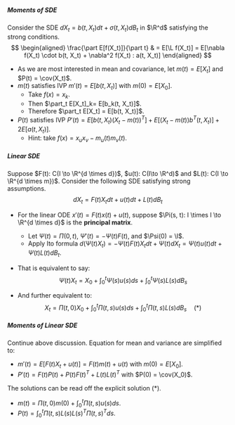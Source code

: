 ##### Moments of SDE

Consider the SDE $dX_t = b(t, X_t) dt + \sigma(t, X_t)d B_t$ in $\R^d$ satisfying the strong conditions.
$$
\begin{aligned}
\frac{\part E[f(X_t)]}{\part t} & = E[\L f(X_t)] = E[\nabla f(X_t) \cdot b(t, X_t) + \nabla^2 f(X_t) : a(t, X_t)]
\end{aligned}
$$

- As we are most interested in mean and covariance, let $m(t) = E[X_t]$ and $P(t) = \cov(X_t)$.
- $m(t)$ satisfies IVP $m'(t) = E[b(t, X_t)]$ with $m(0) = E[X_0]$.
  - Take $f(x) = x_k$.
  - Then $\part_t E[X_t]_k= E[b_k(t, X_t)]$.
  - Therefore $\part_t E[X_t] = E[b(t, X_t)]$.
- $P(t)$ satisfies IVP $P'(t) = E[b(t, X_t)(X_t - m(t))^T] + E[(X_t - m(t))b^T(t, X_t)] + 2E[a(t, X_t)]$.
  - Hint: take $f(x) = x_u x_v - m_u(t)m_v(t)$.

##### Linear SDE

Suppose $F(t): C(I \to \R^{d \times d})$, $u(t): C(I\to \R^d)$ and $L(t): C(I \to \R^{d \times m})$. Consider the following SDE satisfying strong assumptions.
$$
dX_t = F(t)X_t dt + u(t) dt + L(t) dB_t
$$

- For the linear ODE $x'(t) = F(t)x(t) + u(t)$, suppose $\Pi(s, t): I \times I \to \R^{d \times d}$ is the **principal matrix**.

  - Let $\Psi(t) = \Pi(0, t)$, $\Psi'(t) = -\Psi(t)F(t)$, and $\Psi(0) = \I$.
  - Apply Ito formula $d(\Psi(t)X_t) = -\Psi(t)F(t) X_t dt + \Psi(t) dX_t = \Psi(t)u(t) dt + \Psi(t)L(t) dB_t$.

- That is equivalent to say:
  $$
  \Psi(t)X_t = X_0 + \int_{0}^t \Psi(s) u(s) ds + \int_0^t \Psi(s) L(s) dB_s
  $$

- And further equivalent to:
  $$
  X_t = \Pi(t, 0)X_0 + \int_0^t \Pi(t, s) u(s) ds + \int_0^t \Pi(t, s) L(s) dB_s \quad (*)
  $$

##### Moments of Linear SDE

Continue above discussion. Equation for mean and variance are simplified to:

- $m'(t) = E[F(t) X_t + u(t)] = F(t) m(t) + u(t)$ with $m(0) = E[X_0]$.
- $P'(t) = F(t)P(t) + P(t) F(t)^T + L(t)L(t)^T$ with $P(0) = \cov(X_0)$.

The solutions can be read off the explicit solution $(*)$.

- $m(t) = \Pi(t, 0) m(0) + \int_0^t \Pi(t, s)u(s) ds$.
- $P(t) = \int_0^t \Pi(t, s)L(s) L(s)^T \Pi(t, s)^T ds$.